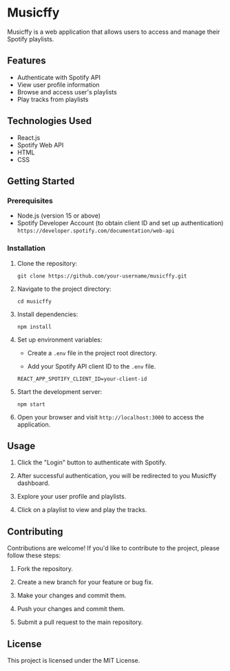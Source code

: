 # Musicffy

Musicffy is a web application that allows users to access and manage their Spotify playlists.

## Features

- Authenticate with Spotify API 
- View user profile information
- Browse and access user's playlists
- Play tracks from playlists

## Technologies Used

- React.js
- Spotify Web API
- HTML
- CSS

## Getting Started

### Prerequisites

- Node.js (version 15 or above)
- Spotify Developer Account (to obtain client ID and set up authentication) `https://developer.spotify.com/documentation/web-api`

### Installation

1. Clone the repository:

   `git clone https://github.com/your-username/musicffy.git`

2. Navigate to the project directory:

   `cd musicffy`

3. Install dependencies:

   `npm install`

4. Set up environment variables:

   - Create a `.env` file in the project root directory.

   - Add your Spotify API client ID to the `.env` file.

    `REACT_APP_SPOTIFY_CLIENT_ID=your-client-id
`

5. Start the development server:

   `npm start`

6. Open your browser and visit `http://localhost:3000` to access the application.

## Usage

1. Click the "Login" button to authenticate with Spotify.

2. After successful authentication, you will be redirected to you Musicffy dashboard.

3. Explore your user profile and playlists.

4. Click on a playlist to view and play the tracks.

## Contributing

Contributions are welcome! If you'd like to contribute to the project, please follow these steps:

1. Fork the repository.

2. Create a new branch for your feature or bug fix.

3. Make your changes and commit them.

4. Push your changes and commit them.

5. Submit a pull request to the main repository.

## License

This project is licensed under the MIT License.
